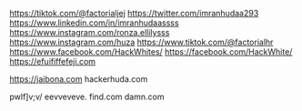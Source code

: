 https://tiktok.com/@factorialjej
https://twitter.com/imranhudaa293
https://www.linkedin.com/in/imranhudaassss
https://www.instagram.com/ronza.ellilysss
https://www.instagram.com/huza
https://www.tiktok.com/@factorialhr
https://www.facebook.com/HackWhites/
https://facebook.com/HackWhite/ https://efuififfefeji.com

https://jaibona.com
hackerhuda.com

pwlf]v;v/ eevveveve.  find.com 
damn.com
